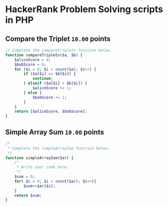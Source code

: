 # HackerRank Problem Solving scripts in PHP

## Compare the Triplet `10.00` points

```php
// Complete the compareTriplets function below.
function compareTriplets($a, $b) {
    $aliceScore = 0;
    $bobScore = 0;
    for ($i = 0; $i < count($a); $i++) {
        if ($a[$i] == $b[$i]) {
            continue;
        } elseif ($a[$i] > $b[$i]) {
            $aliceScore += 1;
        } else {
            $bobScore += 1;
        }
    }
    return [$aliceScore, $bobScore];
}

```

## Simple Array Sum `10.00` points

```php
/*
 * Complete the simpleArraySum function below.
 */
function simpleArraySum($ar) {
    /*
     * Write your code here.
     */
    $sum = 0;
    for( $i = 0; $i < count($ar); $i++){
        $sum+=$ar[$i];
    }
    return $sum;
}
```
